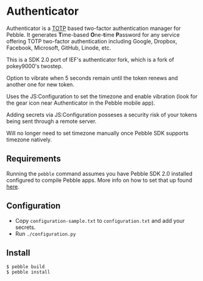 # Authenticator

Authenticator is a [TOTP](http://en.wikipedia.org/wiki/Time-based_One-time_Password_Algorithm) based two-factor authentication manager for Pebble. It generates **T**ime-based **O**ne-**t**ime **P**assword for any service offering TOTP two-factor authentication including Google, Dropbox, Facebook, Microsoft, GitHub, Linode, etc.

This is a SDK 2.0 port of IEF's authenticator fork, which is a fork of pokey9000's twostep.

Option to vibrate when 5 seconds remain until the token renews and another one for new token.

Uses the JS:Configuration to set the timezone and enable vibration (look for the gear icon near Authenticator in the Pebble mobile app).

Adding secrets via JS:Configuration posseses a security risk of your tokens being sent through a remote server.

Will no longer need to set timezone manually once Pebble SDK supports timezone natively.

## Requirements

Running the `pebble` command assumes you have Pebble SDK 2.0 installed configured to compile Pebble apps.
More info on how to set that up found [here](https://developer.getpebble.com/2/getting-started/).

## Configuration

* Copy `configuration-sample.txt` to `configuration.txt` and add your secrets.
* Run `./configuration.py`

## Install

	$ pebble build
	$ pebble install
